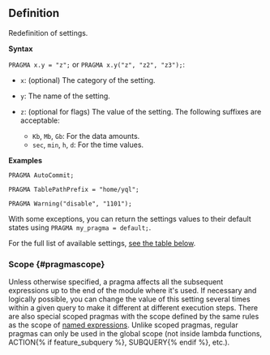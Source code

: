 ## Definition

Redefinition of settings.

**Syntax**

`PRAGMA x.y = "z";` or `PRAGMA x.y("z", "z2", "z3");`:

* `x`: (optional) The category of the setting.
* `y`: The name of the setting.
* `z`: (optional for flags) The value of the setting. The following suffixes are acceptable:

  * `Kb`, `Mb`, `Gb`:  For the data amounts.
  * `sec`, `min`, `h`, `d`: For the time values.

**Examples**

```yql
PRAGMA AutoCommit;
```

```yql
PRAGMA TablePathPrefix = "home/yql";
```

```yql
PRAGMA Warning("disable", "1101");
```

With some exceptions, you can return the settings values to their default states using `PRAGMA my_pragma = default;`.

For the full list of available settings, [see the table below](#pragmas).

### Scope {#pragmascope}

Unless otherwise specified, a pragma affects all the subsequent expressions up to the end of the module where it's used.
If necessary and logically possible, you can change the value of this setting several times within a given query to make it different at different execution steps.
There are also special scoped pragmas with the scope defined by the same rules as the scope of [named expressions](../../expressions.md#named-nodes).
Unlike scoped pragmas, regular pragmas can only be used in the global scope (not inside lambda functions, ACTION{% if feature_subquery %}, SUBQUERY{% endif %}, etc.).

